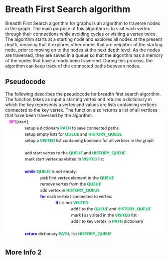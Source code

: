 # Breath First Search algorithm
Breadth First Search algorithm for graphs is an algorithm to traverse nodes in the graph. The main purpose of this algorithm
is to visit each vertex through their connections while avoiding cycles or visiting a vertex twice. The algorithm starts at
a starting node and explores all nodes at the present depth, meaning that it explores other nodes that are neighbor of the
starting node, prior to moving on to the nodes at the next depth level. As the nodes are traversed, they are saved in a queue
so that the algorithm has a memory of the nodes that have already been traversed. During this process, the algorithm can keep
track of the connected paths between nodes. 

## Pseudocode
The following describes the pseudocode for breadth first search algorithm. The function takes as input a starting vertex and
returns a dictionary in which the key represents a vertex and values are lists containing vertices connected to the key vertex. 
The function also returns a list of all vertices that have been traversed by the algorithm.
![alt text](https://github.com/arqchicago/bfs/blob/main/data/bfs_pseudocode.png)

## More Info 2


